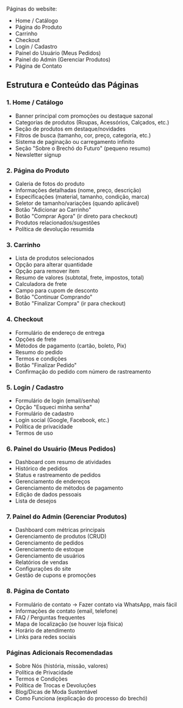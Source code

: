 Páginas do website:

- Home / Catálogo
- Página do Produto
- Carrinho
- Checkout
- Login / Cadastro
- Painel do Usuário (Meus Pedidos)
- Painel do Admin (Gerenciar Produtos)
- Página de Contato

## Estrutura e Conteúdo das Páginas

### 1. Home / Catálogo

- Banner principal com promoções ou destaque sazonal
- Categorias de produtos (Roupas, Acessórios, Calçados, etc.)
- Seção de produtos em destaque/novidades
- Filtros de busca (tamanho, cor, preço, categoria, etc.)
- Sistema de paginação ou carregamento infinito
- Seção "Sobre o Brechó do Futuro" (pequeno resumo)
- Newsletter signup

### 2. Página do Produto

- Galeria de fotos do produto
- Informações detalhadas (nome, preço, descrição)
- Especificações (material, tamanho, condição, marca)
- Seletor de tamanho/variações (quando aplicável)
- Botão "Adicionar ao Carrinho"
- Botão "Comprar Agora" (ir direto para checkout)
- Produtos relacionados/sugestões
- Política de devolução resumida

### 3. Carrinho

- Lista de produtos selecionados
- Opção para alterar quantidade
- Opção para remover item
- Resumo de valores (subtotal, frete, impostos, total)
- Calculadora de frete
- Campo para cupom de desconto
- Botão "Continuar Comprando"
- Botão "Finalizar Compra" (ir para checkout)

### 4. Checkout

- Formulário de endereço de entrega
- Opções de frete
- Métodos de pagamento (cartão, boleto, Pix)
- Resumo do pedido
- Termos e condições
- Botão "Finalizar Pedido"
- Confirmação do pedido com número de rastreamento

### 5. Login / Cadastro

- Formulário de login (email/senha)
- Opção "Esqueci minha senha"
- Formulário de cadastro
- Login social (Google, Facebook, etc.)
- Política de privacidade
- Termos de uso

### 6. Painel do Usuário (Meus Pedidos)

- Dashboard com resumo de atividades
- Histórico de pedidos
- Status e rastreamento de pedidos
- Gerenciamento de endereços
- Gerenciamento de métodos de pagamento
- Edição de dados pessoais
- Lista de desejos

### 7. Painel do Admin (Gerenciar Produtos)

- Dashboard com métricas principais
- Gerenciamento de produtos (CRUD)
- Gerenciamento de pedidos
- Gerenciamento de estoque
- Gerenciamento de usuários
- Relatórios de vendas
- Configurações do site
- Gestão de cupons e promoções

### 8. Página de Contato

- Formulário de contato -> Fazer contato via WhatsApp, mais fácil
- Informações de contato (email, telefone)
- FAQ / Perguntas frequentes
- Mapa de localização (se houver loja física)
- Horário de atendimento
- Links para redes sociais

### Páginas Adicionais Recomendadas

- Sobre Nós (história, missão, valores)
- Política de Privacidade
- Termos e Condições
- Política de Trocas e Devoluções
- Blog/Dicas de Moda Sustentável
- Como Funciona (explicação do processo do brechó)
